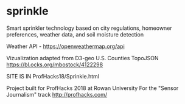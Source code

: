 # sprinkle
Smart sprinkler technology based on city regulations, homeowner preferences, weather data, and soil moisture detection

Weather API - https://openweathermap.org/api

Vizualization adapted from D3-geo U.S. Counties TopoJSON https://bl.ocks.org/mbostock/4122298

SITE IS IN ProfHacks18/Sprinkle.html

Project built for ProfHacks 2018 at Rowan University
For the "Sensor Journalism" track
http://profhacks.com/

